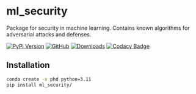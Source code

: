 # ml_security

Package for security in machine learning.
Contains known algorithms for adversarial attacks and defenses.

[![PyPi Version](https://img.shields.io/pypi/v/ml_security)](https://pypi.org/project/ml_security/)
[![GitHub](https://img.shields.io/github/stars/rufimelo99/ml_security?style=social)](https://github.com/rufimelo99/ml_security)
[![Downloads](https://static.pepy.tech/badge/ml_security)](https://pepy.tech/project/ml_security)
[![Codacy Badge](https://app.codacy.com/project/badge/Grade/25cf2a7639dd468fa40868831caadeb7)](https://app.codacy.com/gh/rufimelo99/ml_security/dashboard?utm_source=gh&utm_medium=referral&utm_content=&utm_campaign=Badge_grade)

## Installation

```bash
conda create -n phd python=3.11
pip install ml_security/
```